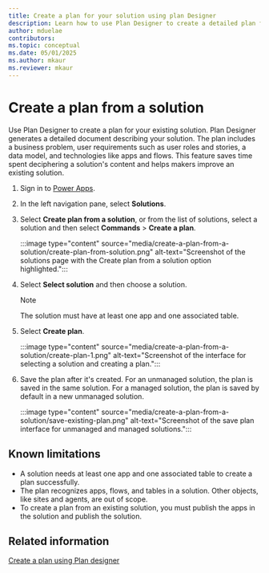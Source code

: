 ```yaml
---  
title: Create a plan for your solution using plan Designer  
description: Learn how to use Plan Designer to create a detailed plan for your existing solution, including business problems, user requirements, data models, and technology stacks.  
author: mduelae  
contributors:  
ms.topic: conceptual  
ms.date: 05/01/2025  
ms.author: mkaur  
ms.reviewer: mkaur  
---  
```


# Create a plan from a solution

Use Plan Designer to create a plan for your existing solution. Plan Designer generates a detailed document describing your solution. The plan includes a business problem, user requirements such as user roles and stories, a data model, and technologies like apps and flows. This feature saves time spent deciphering a solution's content and helps makers improve an existing solution.

1. Sign in to [Power Apps](https://make.powerapps.com).
1. In the left navigation pane, select **Solutions**.
1. Select **Create plan from a solution**, or from the list of solutions, select a solution and then select **Commands** > **Create a plan**.

    :::image type="content" source="media/create-a-plan-from-a-solution/create-plan-from-solution.png" alt-text="Screenshot of the solutions page with the Create plan from a solution option highlighted.":::

1. Select **Select solution** and then choose a solution.
    
    > [!NOTE]  
    > The solution must have at least one app and one associated table.  

1. Select **Create plan**.

    :::image type="content" source="media/create-a-plan-from-a-solution/create-plan-1.png" alt-text="Screenshot of the interface for selecting a solution and creating a plan.":::

1. Save the plan after it's created. For an unmanaged solution, the plan is saved in the same solution. For a managed solution, the plan is saved by default in a new unmanaged solution.

    :::image type="content" source="media/create-a-plan-from-a-solution/save-existing-plan.png" alt-text="Screenshot of the save plan interface for unmanaged and managed solutions.":::

## Known limitations

- A solution needs at least one app and one associated table to create a plan successfully.
- The plan recognizes apps, flows, and tables in a solution. Other objects, like sites and agents, are out of scope.
- To create a plan from an existing solution, you must publish the apps in the solution and publish the solution.

## Related information

[Create a plan using Plan designer](create-plan.md)
